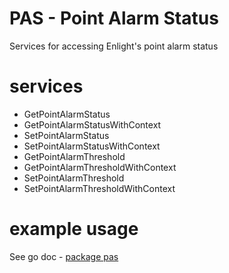 # PAS - Point Alarm Status
Services for accessing Enlight's point alarm status

# services
- GetPointAlarmStatus
- GetPointAlarmStatusWithContext
- SetPointAlarmStatus
- SetPointAlarmStatusWithContext
- GetPointAlarmThreshold
- GetPointAlarmThresholdWithContext
- SetPointAlarmThreshold
- SetPointAlarmThresholdWithContext

# example usage
See go doc - [package pas](https://godoc.org/github.com/SKF/go-enlight-sdk/services/pas)
